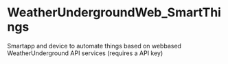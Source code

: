 # WeatherUndergroundWeb_SmartThings
Smartapp and device to automate things based on webbased WeatherUnderground API services (requires a API key)
